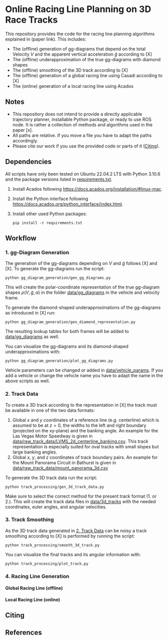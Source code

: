 # Online Racing Line Planning on 3D Race Tracks
This repository provides the code for the racing line planning algorithms explained in (paper link).
This includes: 

- The (offline) generation of gg-diagrams that depend on the total Velocity $V$ and the apparent vertical acceleration $\tilde{g}$ according to [X]
- The (offline) underapproximation of the true gg-diagrams with diamond shapes
- The (offline) smoothing of the 3D track according to [X]
- The (offline) generation of a global racing line using Casadi according to [X]
- The (online) generation of a local racing line using Acados

## Notes

- This repository does not intend to provide a directly applicable trajectory planner, installable Python package, or ready to use ROS node. It is rather a collection of methods and algorithms used in the paper [x].
- All paths are relative. If you move a file you have to adapt the paths accordingly.
- Please cite our work if you use the provided code or parts of it ([Citing](#citing)). 

## Dependencies
All scripts have only been tested on Ubuntu 22.04.2 LTS with Python 3.10.6 and the package versions listed in [requirements.txt](requirements.txt).

1. Install Acados following https://docs.acados.org/installation/#linux-mac.

2. Install the Python interface following https://docs.acados.org/python_interface/index.html.

3. Install other used Python packages:
    ```
    pip install -r requirements.txt
    ```

## Workflow

### 1. gg-Diagram Generation
The generation of the gg-diagrams depending on $V$ and $\tilde{g}$ follows [X] and [X]. To generate the gg-diagrams run the script:
 ```
 python gg_diagram_generation/gen_gg_diagrams.py
 ```
This will create the polar-coordinate representation of the true gg-diagram shapes $\rho(V, \tilde{g}, \alpha)$ in the folder [data/gg_diagrams](data/gg_diagrams) in the vehicle and velocity frame.

To generate the diamond-shaped underapproximations of the gg-diagrams as introduced in [X] run:
```
python gg_diagram_generation/gen_diamond_representation.py
```
The resulting lookup tables for both frames will be added to [data/gg_diagrams](data/gg_diagrams) as well.

You can visualize the gg-diagrams and its diamond-shaped underapproximations with:
```
python gg_diagram_generation/plot_gg_diagrams.py
```

Vehicle parameters can be changed or added in [data/vehicle_params](data/vehicle_params). If you add a vehicle or change the vehicle name you have to adapt the name in the above scripts as well.

### 2. Track Data
To create a 3D track according to the representation in [X] the track must be available in one of the two data formats:

1. Global $x$ and $y$ coordinates of a reference line (e.g. centerline) which is assumed to be at $z=0$, the widths to the left and right boundary (projected on the xy-plane) and the banking angle. An example for the Las Vegas Motor Speedway is given in [data/raw_track_data/LVMS_2d_centerline_banking.csv](data/raw_track_data/LVMS_2d_centerline_banking.csv). This track representation is especially suited for oval tracks with small slopes but large banking angles.
2. Global $x$, $y$, and $z$ coordinates of track boundary pairs. An example for the Mount Panorama Circuit in Bathurst is given in [data/raw_track_data/mount_panorama_3d.csv](data/raw_track_data/mount_panorama_bounds_3d.csv)

To generate the 3D track data run the script:
```
python track_processing/gen_3d_track_data.py
```
Make sure to select the correct method for the present track format (1. or 2.). This will create the track data files in [data/3d_tracks](data/3d_tracks) with the needed coordinates, euler angles, and angular velocities.

### 3. Track Smoothing
As the 3D track data generated in [2. Track Data](track-data) can be noisy a track smoothing according to [X] is performed by running the script:
```
python track_processing/smooth_3d_track.py
```
You can visualize the final tracks and its angular information with:
```
python track_processing/plot_track.py
```

### 4. Racing Line Generation

#### Global Racing Line (offline)

#### Local Racing Line (online)

## Citing


## References
